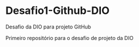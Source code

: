 # Desafio1-Github-DIO
Desafio da DIO para projeto GitHub

Primeiro repositório para o desafio de projeto da DIO
